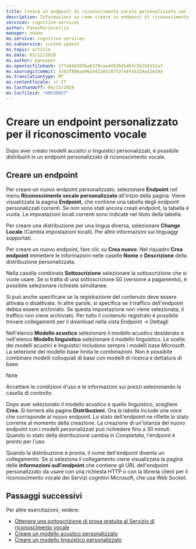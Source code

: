 ```yaml
---
title: Creare un endpoint di riconoscimento vocale personalizzato con i servizi di riconoscimento vocale in Azure | Microsoft Docs
description: Informazioni su come creare un endpoint di riconoscimento vocale personalizzato usando servizi di riconoscimento vocale di Azure.
services: cognitive-services
author: PanosPeriorellis
manager: onano
ms.service: cognitive-services
ms.subservice: custom-speech
ms.topic: article
ms.date: 03/12/2018
ms.author: panosper
ms.openlocfilehash: 1f7a84d187ba6279caad4926d54bfc56254152af
ms.sourcegitcommit: 3102f886aa962842303c8753fe8fa5324a52834a
ms.translationtype: MT
ms.contentlocale: it-IT
ms.lasthandoff: 04/23/2019
ms.locfileid: "60539027"
---
```

# <a name="create-a-custom-speech-to-text-endpoint"></a>Creare un endpoint personalizzato per il riconoscimento vocale

Dopo aver creato modelli acustici o linguistici personalizzati, è possibile distribuirli in un endpoint personalizzato di riconoscimento vocale.

## <a name="create-an-endpoint"></a>Creare un endpoint
Per creare un nuovo endpoint personalizzato, selezionare **Endpoint** nel menu **Riconoscimento vocale personalizzato** all'inizio della pagina. Viene visualizzata la pagina **Endpoint**, che contiene una tabella degli endpoint personalizzati correnti. Se non sono stati ancora creati endpoint, la tabella è vuota. Le impostazioni locali correnti sono indicate nel titolo della tabella.

Per creare una distribuzione per una lingua diversa, selezionare **Change Locale** (Cambia impostazioni locali). Per altre informazioni sui linguaggi supportati.

Per creare un nuovo endpoint, fare clic su **Crea nuovo**. Nel riquadro **Crea endpoint** immettere le informazioni nelle caselle **Nome** e **Descrizione** della distribuzione personalizzata.

Nella casella combinata **Sottoscrizione** selezionare la sottoscrizione che si vuole usare. Se si tratta di una sottoscrizione S0 (versione a pagamento), è possibile selezionare richieste simultanee.

Si può anche specificare se la registrazione del contenuto deve essere attivata o disattivata. In altre parole, si specifica se il traffico dell'endpoint debba essere archiviato. Se questa impostazione non viene selezionata, il traffico non viene archiviato. Per tutto il contenuto registrato è possibile trovare collegamenti per il download nella vista Endpoint -> Dettagli

Nell'elenco **Modello acustico** selezionare il modello acustico desiderato e nell'elenco **Modello linguistico** selezionare il modello linguistico. Le scelte dei modelli acustici e linguistici includono sempre i modelli base Microsoft. La selezione del modello base limita le combinazioni. Non è possibile combinare modelli colloquiali di base con modelli di ricerca e dettatura di base.

> [!NOTE]
> Accettare le condizioni d'uso e le informazioni sui prezzi selezionando la casella di controllo.
>

Dopo aver selezionato il modello acustico e quello linguistico, scegliere **Crea**. Si tornerà alla pagina **Distribuzioni**. Ora la tabella include una voce che corrisponde al nuovo endpoint. Lo stato dell'endpoint ne riflette lo stato corrente al momento della creazione. La creazione di un'istanza del nuovo endpoint con i modelli personalizzati può richiedere fino a 30 minuti. Quando lo stato della distribuzione cambia in *Completata*, l'endpoint è pronto per l'uso.

Quando la distribuzione è pronta, il nome dell'endpoint diventa un collegamento. Se si seleziona il collegamento viene visualizzata la pagina delle **informazioni sull'endpoint** che contiene gli URL dell'endpoint personalizzato da usare con una richiesta HTTP o con la libreria client per il riconoscimento vocale dei Servizi cognitivi Microsoft, che usa Web Socket.

## <a name="next-steps"></a>Passaggi successivi

Per altre esercitazioni, vedere:
- [Ottenere una sottoscrizione di prova gratuita al Servizio di riconoscimento vocale](https://azure.microsoft.com/try/cognitive-services/)
- [Creare un modello acustico personalizzato](how-to-customize-acoustic-models.md)
- [Creare un modello linguistico personalizzato](how-to-customize-language-model.md)
